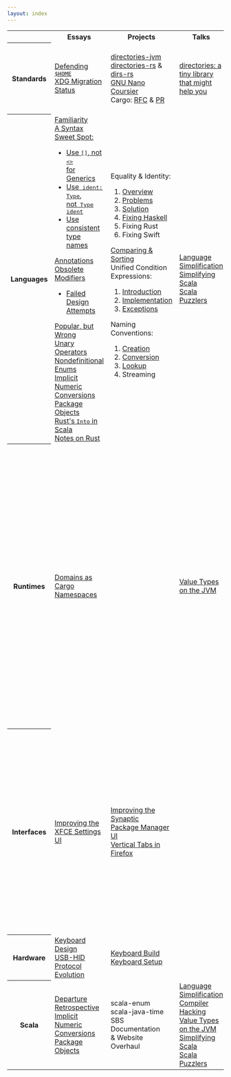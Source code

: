 ```yaml
---
layout: index
---
```


<table class="table-index">
  <tr>
    <th class="table-topic"></th>
    <th>Essays</th>
    <th>Projects</th>
    <th>Talks</th>
    <th>Links</th>
  </tr>
  <tr>
    <th class="table-topic">Standards</th>
    <td>
      <div><a href="standards/defending-home">Defending <kbd>$HOME</kbd></a></div>
      <div><a href="standards/xdg-migration-status">XDG Migration Status</a></div>
    </td>
    <td>
      <div><a href="https://github.com/soc/directories-jvm/">directories-jvm</a></div>
      <div><a href="https://github.com/soc/directories-rs/">directories-rs</a> &amp; <a href="https://github.com/soc/dirs-rs/">dirs-rs</a></div>
      <div><a href="https://git.savannah.gnu.org/cgit/nano.git/commit/?id=c16e79b612eb8e061a4bd0b5f187c37a036fc403">GNU Nano</a></div>
      <div><a href="https://github.com/coursier/coursier/pull/676">Coursier</a></div>
      <div>Cargo: <a href="https://github.com/rust-lang/rfcs/pull/1615">RFC</a> &amp; <a href="https://github.com/rust-lang/cargo/pull/5183">PR</a></div>
    </td>
    <td>
      <div><a href="talks/rust-meetup-2018">directories: a tiny library that might help you</a></div>
    </td>
    <td>
      <div><a href="https://www.joelonsoftware.com/2003/10/08/the-absolute-minimum-every-software-developer-absolutely-positively-must-know-about-unicode-and-character-sets-no-excuses/">Unicode &amp; Character Sets</a></div>
      <div><a href="https://googleprojectzero.blogspot.de/2016/02/the-definitive-guide-on-win32-to-nt.html">Path handling on Windows</a></div>
      <div><a href="https://yakking.branchable.com/posts/falsehoods-programmers-believe-about-file-paths/">Falsehoods about paths</a></div>
      <div><a href="https://www.cs.tau.ac.il/~nachum/calendar-book/index.shtml">Calendrical calculations</a></div>
    </td>
  </tr>
  <tr>
    <th class="table-topic">Languages</th>
    <td>
      <div><a href="languages/familiarity">Familiarity</a></div>
      <div><a href="languages/generics">A Syntax Sweet Spot:</a>
        <ul>
          <li><a href="languages/stop-using-angle-brackets-for-generics">Use <kbd>[]</kbd>, not <kbd><></kbd><br/>for Generics</a></li>
          <li><a href="languages/type-annotations">Use<kbd> ident: Type</kbd>,<br/>not<kbd> Type ident</kbd></a></li>
          <li><a href="languages/against-mixed-cased-type-names">Use consistent type names</a></li>
        </ul>
      </div>
      <div>
        <a href="languages/annotations-obsolete-modifiers">Annotations Obsolete Modifiers</a>
        <ul>
          <li><a href="languages/annotations-obsolete-modifiers-attempts">Failed Design Attempts</a></li>
        </ul>
      </div>
      <div><a href="languages/popular-but-wrong">Popular, but Wrong</a></div>
      <div><a href="languages/unary-operators">Unary Operators</a></div>
      <div><a href="languages/nondefinitional-enums">Nondefinitional Enums</a></div>
      <div><a href="languages/implicit-numeric-conversions">Implicit Numeric Conversions</a></div>
      <div><a href="languages/package-objects">Package Objects</a></div>
      <div><a href="languages/rusts-into-in-scala">Rust's <kbd>Into</kbd> in Scala</a></div>
      <div><a href="languages/notes-on-rust">Notes on Rust</a></div>
    </td>
    <td>
      <div>Equality &amp; Identity:
        <ol>
          <li><a href="languages/equality-and-identity-part1">Overview</a></li>
          <li><a href="languages/equality-and-identity-part2">Problems</a></li>
          <li><a href="languages/equality-and-identity-part3">Solution</a></li>
          <li><a href="languages/equality-and-identity-part4">Fixing Haskell</a></li>
          <li>Fixing Rust</li>
          <li>Fixing Swift</li>
        </ol>
      </div>
      <div><a href="languages/comparing-and-sorting">Comparing &amp; Sorting</a></div>
      <div>Unified Condition Expressions:
        <ol>
          <li><a href="languages/unified-condition-expressions">Introduction</a></li>
          <li><a href="languages/unified-condition-expressions-implementation">Implementation</a></li>
          <li><a href="languages/unified-condition-expressions-exceptions">Exceptions</a></li>
        </ol>
      </div>
      <div>Naming Conventions:
        <ol>
          <li><a href="languages/naming-conventions-creation">Creation</a></li>
          <li><a href="languages/naming-conventions-conversion">Conversion</a></li>
          <li><a href="languages/naming-conventions-lookup">Lookup</a></li>
          <li>Streaming</li>
        </ol>
      </div>
    </td>
    <td>
      <div><a href="talks/scalasphere-2016">Language Simplification</a></div>
      <div><a href="talks/scaladays-2014">Simplifying Scala</a></div>
      <div><a href="talks/functional-meetup-2014">Scala Puzzlers</a></div>
    </td>
    <td>
      <div><a href="https://hillelwayne.com/post/influential-dead-languages/">10 Most(ly dead) Influential Programming Languages</a></div>
      <div><a href="https://madhadron.com/posts/seven_languages.html">7 programming ur-languages</a></div>
      <div><a href="https://belkadan.com/blog/tags/swift-regrets/">Swift Regrets</a></div>
      <div><a href="https://journal.stuffwithstuff.com/2012/12/19/the-impoliteness-of-overriding-methods/">Impoliteness of Overriding</a></div>
      <div><a href="https://pling.jondgoodwin.com/post/cyclone/">Cyclone's Fascinating Influence</a></div>
      <div><a href="https://gankra.github.io/blah/swift-abi/">Dynamic Linking and Interface Stability</a></div>
      <div><a href="https://pling.jondgoodwin.com/post/semicolon-inference/">Semicolon Inference</a></div>
      <div><a href="http://blog.ezyang.com/2014/07/type-classes-confluence-coherence-global-uniqueness/">Type classes: confluence, coherence & global uniqueness</a></div>
      <div><a href="https://eed3si9n.com/dependency-resolver-semantics">Semantics of Dependency Resolvers</a></div>
      <div><a href="https://okasaki.blogspot.com/2008/02/in-praise-of-mandatory-indentation-for.html">In Praise of Mandatory Indentation</a></div>
      <div><a href="https://www.youtube.com/watch?v=pNhBQJN44YQ">Extreme Cleverness:<br/>Functional Data Structures</a></div>
      <div><a href="https://www.youtube.com/watch?v=8OJ_-L1QcDw">Living in a Post-Functional World</a></div>
    </td>
  </tr>
  <tr>
    <th class="table-topic">Runtimes</th>
    <td><a href="runtimes/domains-as-cargo-namespaces">Domains as Cargo Namespaces</a></td>
    <td></td>
    <td>
      <div><a href="talks/scaladays-2015">Value Types on the JVM</a></div>
    </td>
    <td>
      <div><a href="http://www.wolczko.com/CS294/">Virtual Machines<br/>and Managed Runtimes</a></div>
      <div><a href="https://soft-dev.org/events/vmss16/">Virtual Machines<br/>Summer School 2016</a></div>
      <div><a href="https://carolchen.me/blog/technical/jits-impls/">How JIT Compilers are Implemented and Fast</a></div>
      <div><a href="https://shipilev.net/jvm/anatomy-quarks/">JVM Anatomy Quarks</a></div>
      <div>Cranelift Backend:
        <ul>
          <li><a href="https://cfallin.org/blog/2020/09/18/cranelift-isel-1/">Instruction Selection</a></li>
          <li><a href="https://cfallin.org/blog/2021/01/22/cranelift-isel-2/">Compiler Efficiency</a></li>
          <li><a href="https://cfallin.org/blog/2021/03/15/cranelift-isel-3/">Correct Register Allocation</a></li>
          <li><a href="https://cfallin.org/blog/2022/06/09/cranelift-regalloc2/">A New Register Allocator</a></li>
        </ul>
      </div>
      <div><a href="https://gankra.github.io/blah/swift-abi/">Dynamic Linking in Swift</a></div>
      <div><a href="https://www.microsoft.com/en-us/research/uploads/prod/2020/03/kacc.pdf">Kinds Are Calling Conventions</a><sup>pdf</sup></div>
    </td>
  </tr>
  <tr>
    <th class="table-topic">Interfaces</th>
    <td>
      <div><a href="interfaces/improving-the-xfce-settings-ui">Improving the XFCE Settings UI</a></div>
    </td>
    <td>
      <div><a href="interfaces/improving-the-synaptic-package-manager-ui">Improving the Synaptic<br/>Package Manager UI</a></div>
      <div><a href="interfaces/vertical-tabs-in-firefox">Vertical Tabs in Firefox</a></div>
    </td>
    <td></td>
    <td>
      <div><a href="https://www.youtube.com/watch?v=pq1XqP4-qOo">Hybrid Dynamic/Static Linking</a></div>
      <div><a href="https://justine.lol/ape.html">αcτµαlly pδrταblε εxεcµταblε</a></div>
      <div><a href="https://gankra.github.io/blah/c-isnt-a-language/">C Isn't A Language Anymore</a></div>
      <div><a href="https://thephd.dev/to-save-c-we-must-save-abi-fixing-c-function-abi">To Save C, We Must Save ABI</a></div>
      <div>Ghosts of Unix Past
        <ol>
          <li><a href="https://lwn.net/Articles/411845/">Design patterns</a></li>
          <li><a href="https://lwn.net/Articles/412131/">Conflated designs</a></li>
          <li><a href="https://lwn.net/Articles/414618/">Unfixable designs</a></li>
          <li><a href="https://lwn.net/Articles/416494/">High-maintenance designs</a></li>
        </ol>
      </div>
    </td>
  </tr>
  <tr>
    <th class="table-topic">Hardware</th>
    <td>
      <div><a href="hardware/keyboard-design">Keyboard Design</a></div>
      <div><a href="hardware/usb-standard">USB-HID Protocol Evolution</a></div>
    </td>
    <td>
      <div><a href="hardware/keyboard-build">Keyboard Build</a></div>
      <div><a href="hardware/keyboard-setup">Keyboard Setup</a></div>
    </td>
    <td></td>
    <td><a href="https://os.phil-opp.com/">Writing an OS in Rust</a></td>
  </tr>
  <tr>
    <th class="table-topic">Scala</th>
    <td>
      <div><a href="scala/departure">Departure</a></div>
      <div><a href="scala/retrospective">Retrospective</a></div>
      <div><a href="languages/implicit-numeric-conversions">Implicit Numeric Conversions</a></div>
      <div><a href="languages/package-objects">Package Objects</a></div>
    </td>
    <td>
      <div>scala-enum</div>
      <div>scala-java-time</div>
      <div>SBS</div>
      <div>Documentation<br/>&amp; Website Overhaul</div>
    </td>
    <td>
      <div><a href="talks/scalasphere-2016">Language Simplification</a></div>
      <div><a href="talks/scalaworld-2015">Compiler Hacking</a></div>
      <div><a href="talks/scaladays-2015">Value Types on the JVM</a></div>
      <div><a href="talks/scaladays-2014">Simplifying Scala</a></div>
      <div><a href="talks/functional-meetup-2014">Scala Puzzlers</a></div>
    </td>
    <td>
      <div><a href="https://www.youtube.com/watch?v=TS1lpKBMkgg">We're Doing It All Wrong</a></div>
      <div><a href="https://www.youtube.com/watch?v=uiJycy6dFSQ">Scala Collections: Why Not?</a></div>
      <div><a href="https://www.youtube.com/watch?v=4jh94gowim0">psp collections: views and more</a></div>
    </td>
  </tr>
</table>

